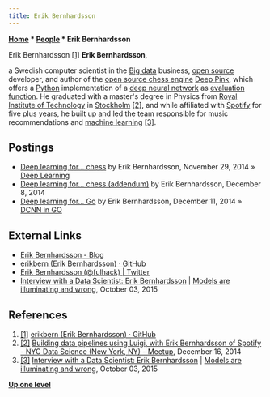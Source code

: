 ```yaml
---
title: Erik Bernhardsson
---
```

**[Home](Home "Home") * [People](People "People") * Erik Bernhardsson**

[](https://github.com/erikbern) Erik Bernhardsson <a id="cite-note-1" href="#cite-ref-1">[1]</a>
**Erik Bernhardsson**,

a Swedish computer scientist in the [Big data](https://en.wikipedia.org/wiki/Big_data) business, [open source](https://en.wikipedia.org/wiki/Open_source) developer,
and author of the [open source chess engine](Category:Open_Source "Category:Open Source") [Deep Pink](Deep_Pink "Deep Pink"), which offers a [Python](Python "Python") implementation of a [deep neural network](Neural_Networks#Deep "Neural Networks") as [evaluation function](Evaluation "Evaluation").
He graduated with a master's degree in Physics from [Royal Institute of Technology](https://en.wikipedia.org/wiki/Royal_Institute_of_Technology) in [Stockholm](https://en.wikipedia.org/wiki/Stockholm) <a id="cite-note-2" href="#cite-ref-2">[2]</a>,
and while affiliated with [Spotify](https://en.wikipedia.org/wiki/Spotify) for five plus years, he built up and led the team responsible for music recommendations and [machine learning](Learning "Learning") <a id="cite-note-3" href="#cite-ref-3">[3]</a>.

## Postings

- [Deep learning for… chess](https://erikbern.com/2014/11/29/deep-learning-for-chess) by Erik Bernhardsson, November 29, 2014 » [Deep Learning](Deep_Learning "Deep Learning")
- [Deep learning for… chess (addendum)](https://erikbern.com/2014/12/08/deep-learning-for-chess-addendum) by Erik Bernhardsson, December 8, 2014
- [Deep learning for… Go](https://erikbern.com/2014/12/11/deep-learning-for-go) by Erik Bernhardsson, December 11, 2014 » [DCNN in GO](Go#CNN "Go")

## External Links

- [Erik Bernhardsson - Blog](https://erikbern.com/)
- [erikbern (Erik Bernhardsson) · GitHub](https://github.com/erikbern)
- [Erik Bernhardsson (@fulhack) | Twitter](https://twitter.com/fulhack)
- [Interview with a Data Scientist: Erik Bernhardsson](https://peadarcoyle.wordpress.com/2015/10/03/interview-with-a-data-scientist-erik-bernhardsson/) | [Models are illuminating and wrong](https://peadarcoyle.wordpress.com/), October 03, 2015

## References

1. <a id="cite-ref-1" href="#cite-note-1">[1]</a> [erikbern (Erik Bernhardsson) · GitHub](https://github.com/erikbern)
1. <a id="cite-ref-2" href="#cite-note-2">[2]</a> [Building data pipelines using Luigi, with Erik Bernhardsson of Spotify - NYC Data Science (New York, NY) - Meetup](https://www.meetup.com/de-DE/NYC-Data-Science/events/218604422/?eventId=218604422), December 16, 2014
1. <a id="cite-ref-3" href="#cite-note-3">[3]</a> [Interview with a Data Scientist: Erik Bernhardsson](https://peadarcoyle.com/2015/10/03/interview-with-a-data-scientist-erik-bernhardsson/) | [Models are illuminating and wrong](https://peadarcoyle.wordpress.com/), October 03, 2015

**[Up one level](People "People")**

